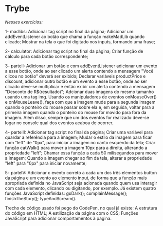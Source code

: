 # Trybe

_Nesses exercícios:_

1- madlibs:
Adicionar tag script no final da página;
Adicionar um addEventListener ao botão que chama a função makeMadLib quando clicado;
Mostrar na tela o que foi digitado nos inputs, formando uma frase;

2- calculator:
Adicionar tag script no final da página;
Criar função de cálculo para cada botão correspondente;

3- parteII:
Adicionar um botão e com addEventListener adicionar um evento a esse botão, onde ao ser
clicado um alerta contendo a mensagem "Você clicou no botão" deverá ser exibido;
Declarar variáveis productPrice e discount, adicionar outro botão e um evento a esse botão, 
onde ao ser clicado deve-se multiplicar e então exibir um alerta contendo a mensagem 
"Desconto de R$(resultado)";
Adcionar duas imagens do mesmo tamanho usando uma tag img. Usando os manipuladores de eventos
onMouseOver() e onMouseLeave(), faça com que a imagem mude para a segunda imagem quando o 
ponteiro do mouse passar sobre ela e, em seguida, voltar para a primeira imagem quando o 
ponteiro do mouse for movido para fora da imagem. Além disso, sempre que um dos eventos for 
realizado deve-se logar no console qual dos eventos acabou de ocorrer.

4- parteIII:
Adicionar tag script no final da página;
Criar uma variável para quardar a referência para a imagem;
Mudar o estilo da imagem para ficar com "left" de "0px", para iniciar a imagem no canto 
esquerdo da tela;
Criar função catWalk() para mover a imagem 10px para a direita, alterando a propriedade "left";
Chamar essa função a cada 50 milisegundos para mover a imagem;
Quando a imagem chegar ao fim da tela, alterar a propriedade "left" para "0px" para iniciar novamente;

5- parteIV:
Adicionar o evento correto a cada um dos três elementos button da página e um evento ao elemento input, de forma que a função mais apropriada definida no JavaScript seja acionada quando quem usa interagir com cada elemento, clicando ou digitando, por exemplo.
Já existem quatro funções JavaScript definidas:
goDark();
complainMessage();
finishTheStory();
typeAndScream().

Trecho de código usado foi pego do CodePen, no qual já existe:
A estrutura do código em HTML;
A estilização da página com o CSS;
Funções JavaScript para adicionar comportamentos à pagina.